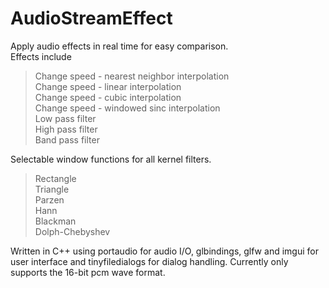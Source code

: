 # AudioStreamEffect
Apply audio effects in real time for easy comparison.  
Effects include  
> Change speed - nearest neighbor interpolation  
Change speed - linear interpolation  
Change speed - cubic interpolation  
Change speed - windowed sinc interpolation  
Low pass filter  
High pass filter  
Band pass filter  

Selectable window functions for all kernel filters.  
> Rectangle  
Triangle  
Parzen  
Hann  
Blackman  
Dolph-Chebyshev  

Written in C++ using portaudio for audio I/O, glbindings, glfw and imgui for user interface and tinyfiledialogs for dialog handling. Currently only supports the 16-bit pcm wave format.
